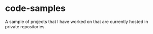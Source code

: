 # code-samples
A sample of projects that I have worked on that are currently hosted in private repositories.
